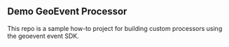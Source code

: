 ## Demo GeoEvent Processor

This repo is a sample how-to project for building custom processors using the geoevent event SDK.  
